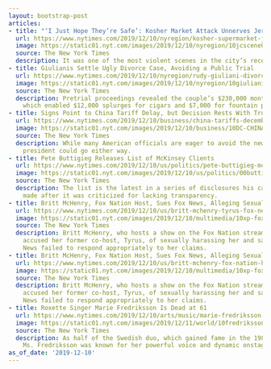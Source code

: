 ```yaml
---
layout: bootstrap-post
articles:
- title: "‘I Just Hope They’re Safe’: Kosher Market Attack Unnerves Jersey City"
  url: https://www.nytimes.com/2019/12/10/nyregion/kosher-supermarket-jersey-city.html
  image: https://static01.nyt.com/images/2019/12/10/nyregion/10jcscene01/10jcscene01-facebookJumbo.jpg
  source: The New York Times
  description: It was one of the most violent scenes in the city’s recent history.
- title: Giulianis Settle Ugly Divorce Case, Avoiding a Public Trial
  url: https://www.nytimes.com/2019/12/10/nyregion/rudy-giuliani-divorce-settlement.html
  image: https://static01.nyt.com/images/2019/12/10/nyregion/10giuliani01/10giuliani01-facebookJumbo.jpg
  source: The New York Times
  description: Pretrial proceedings revealed the couple’s $230,000 monthly spending,
    which enabled $12,000 splurges for cigars and $7,000 for fountain pens.
- title: Signs Point to China Tariff Delay, but Decision Rests With Trump
  url: https://www.nytimes.com/2019/12/10/business/china-tariffs-december.html
  image: https://static01.nyt.com/images/2019/12/10/business/10DC-CHINATARIFFS-01/10DC-CHINATARIFFS-01-facebookJumbo.jpg
  source: The New York Times
  description: While many American officials are eager to avoid the new tariffs, the
    president could go either way.
- title: Pete Buttigieg Releases List of McKinsey Clients
  url: https://www.nytimes.com/2019/12/10/us/politics/pete-buttigieg-mckinsey-clients.html
  image: https://static01.nyt.com/images/2019/12/10/us/politics/00buttigieg-clients/00buttigieg-clients-facebookJumbo.jpg
  source: The New York Times
  description: The list is the latest in a series of disclosures his campaign has
    made after it was criticized for lacking transparency.
- title: Britt McHenry, Fox Nation Host, Sues Fox News, Alleging Sexual Harassment
  url: https://www.nytimes.com/2019/12/10/us/britt-mchenry-tyrus-fox-news.html
  image: https://static01.nyt.com/images/2019/12/10/multimedia/10xp-foxnews/10xp-foxnews-facebookJumbo.jpg
  source: The New York Times
  description: Britt McHenry, who hosts a show on the Fox Nation streaming service,
    accused her former co-host, Tyrus, of sexually harassing her and said that Fox
    News failed to respond appropriately to her claims.
- title: Britt McHenry, Fox Nation Host, Sues Fox News, Alleging Sexual Harassment
  url: https://www.nytimes.com/2019/12/10/us/britt-mchenry-fox-nation-host-sues-fox-news-alleging-sexual-harassment.html
  image: https://static01.nyt.com/images/2019/12/10/multimedia/10xp-foxnews/10xp-foxnews-facebookJumbo.jpg
  source: The New York Times
  description: Britt McHenry, who hosts a show on the Fox Nation streaming service,
    accused her former co-host, Tyrus, of sexually harassing her and said that Fox
    News failed to respond appropriately to her claims.
- title: Roxette Singer Marie Fredriksson Is Dead at 61
  url: https://www.nytimes.com/2019/12/10/arts/music/marie-fredriksson-roxette-dead.html
  image: https://static01.nyt.com/images/2019/12/11/world/10fredriksson/10fredriksson-facebookJumbo.jpg
  source: The New York Times
  description: As half of the Swedish duo, which gained fame in the 1980s and ’90s,
    Ms. Fredriksson was known for her powerful voice and dynamic onstage presence.
as_of_date: '2019-12-10'
---
```


